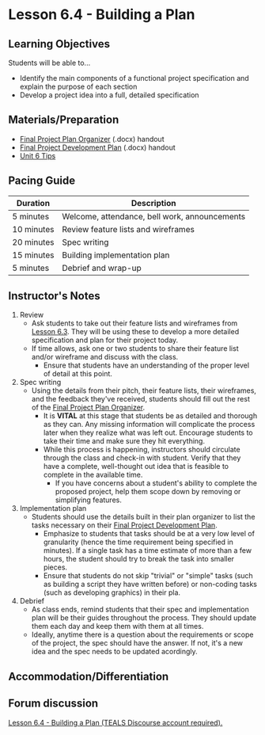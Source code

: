 # Lesson 6.4 - Building a Plan

## Learning Objectives
Students will be able to...
  * Identify the main components of a functional project specification and explain the purpose of each section
  * Develop a project idea into a full, detailed specification


## Materials/Preparation
 - [Final Project Plan Organizer] (.docx) handout
 - [Final Project Development Plan] (.docx) handout
 - [Unit 6 Tips](https://github.com/TEALSK12/introduction-to-computer-science/blob/master/unit_6_tips.md)


## Pacing Guide
| Duration  | Description                                   |
| --------- | --------------------------------------------- |
| 5 minutes | Welcome, attendance, bell work, announcements |
| 10 minutes | Review feature lists and wireframes |
| 20 minutes | Spec writing |
| 15 minutes | Building implementation plan|
| 5 minutes | Debrief and wrap-up|

## Instructor's Notes
1. Review
    * Ask students to take out their feature lists and wireframes from [Lesson 6.3](lesson_63.md). They will be using these to develop a more detailed specification and plan for their project today.
    * If time allows, ask one or two students to share their feature list and/or wireframe and discuss with the class.
        * Ensure that students have an understanding of the proper level of detail at this point.
2. Spec writing
    * Using the details from their pitch, their feature lists, their wireframes, and the feedback they've received, students should fill out the rest of the [Final Project Plan Organizer].
        * It is **VITAL** at this stage that students be as detailed and thorough as they can.  Any missing information will complicate the process later when they realize what was left out.  Encourage students to take their time and make sure they hit everything.
        * While this process is happening, instructors should circulate through the class and check-in with student.  Verify that they have a complete, well-thought out idea that is feasible to complete in the available time.  
            * If you have concerns about a student's ability to complete the proposed project, help them scope down by removing or simplifying features.
3. Implementation plan
    * Students should use the details built in their plan organizer to list the tasks necessary on their [Final Project Development Plan].
        * Emphasize to students that tasks should be at a very low level of granularity (hence the time requirement being specified in minutes).  If a single task has a time estimate of more than a few hours, the student should try to break the task into smaller pieces.
        * Ensure that students do not skip "trivial" or "simple" tasks (such as building a script they have written before) or non-coding tasks (such as developing graphics) in their pla.
4. Debrief
    * As class ends, remind students that their spec and implementation plan will be their guides throughout the process.  They should update them each day and keep them with them at all times.
    * Ideally, anytime there is a question about the requirements or scope of the project, the spec should have the answer.  If not, it's a new idea and the spec needs to be updated acordingly.

## Accommodation/Differentiation



## Forum discussion

<a href="http://forums.tealsk12.org/c/intro-unit-6/lesson-6-4-building-a-plan" target="_blank">
Lesson 6.4 - Building a Plan (TEALS Discourse account required).</a>

[Final Project Plan Organizer]: https://github.com/TEALSK12/introduction-to-computer-science/blob/master/Final%20Project%20Plan%20Organizer.docx?raw=true
[Final Project Development Plan]: https://github.com/TEALSK12/introduction-to-computer-science/blob/master/Final%20Project%20Development%20Plan.docx?raw=true

